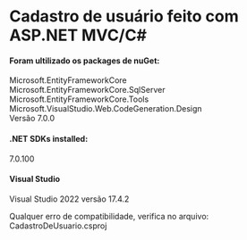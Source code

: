 # Cadastro de usuário feito com ASP.NET MVC/C# 

<h4>Foram ultilizado os packages de nuGet:</h4>

Microsoft.EntityFrameworkCore<br>
Microsoft.EntityFrameworkCore.SqlServer<br>
Microsoft.EntityFrameworkCore.Tools<br>
Microsoft.VisualStudio.Web.CodeGeneration.Design<br>
Versão 7.0.0<br>

<h4>.NET SDKs installed:</h4>
  7.0.100

<h4>Visual Studio</h4>
Visual Studio 2022 versão 17.4.2

Qualquer erro de compatibilidade, verifica no arquivo: CadastroDeUsuario.csproj
